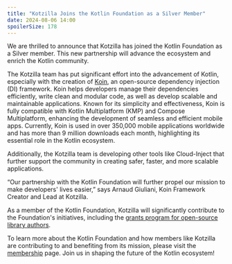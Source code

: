 ```yaml
---
title: "Kotzilla Joins the Kotlin Foundation as a Silver Member"
date: 2024-08-06 14:00
spoilerSize: 178
---
```


We are thrilled to announce that Kotzilla has joined the Kotlin Foundation as a Silver member. This new partnership will advance the ecosystem and enrich the Kotlin community.

The Kotzilla team has put significant effort into the advancement of Kotlin, especially with the creation of [Koin](https://insert-koin.io/), an open-source dependency injection (DI) framework. Koin helps developers manage their dependencies efficiently, write clean and modular code, as well as develop scalable and maintainable applications. Known for its simplicity and effectiveness, Koin is fully compatible with Kotlin Multiplatform (KMP) and Compose Multiplatform, enhancing the development of seamless and efficient mobile apps. Currently, Koin is used in over 350,000 mobile applications worldwide and has more than 9 million downloads each month, highlighting its essential role in the Kotlin ecosystem.

Additionally, the Kotzilla team is developing other tools like Cloud-Inject that further support the community in creating safer, faster, and more scalable applications.

“Our partnership with the Kotlin Foundation will further propel our mission to make developers' lives easier,” says Arnaud Giuliani, Koin Framework Creator and Lead at Kotzilla.

As a member of the Kotlin Foundation, Kotzilla will significantly contribute to the Foundation's initiatives, including the [grants program for open-source library authors](/grants/).

To learn more about the Kotlin Foundation and how members like Kotzilla are contributing to and benefiting from its mission, please visit the [membership](/join/) page. Join us in shaping the future of the Kotlin ecosystem!
